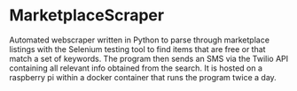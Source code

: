 # MarketplaceScraper
Automated webscraper written in Python to parse through marketplace listings with the Selenium testing tool to find items that are free or that match a set of keywords. The program then sends an SMS via the Twilio API containing all relevant info obtained from the search.
It is hosted on a raspberry pi within a docker container that runs the program twice a day. 
